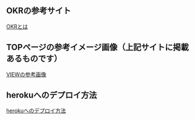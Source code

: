 ## OKRの参考サイト
[OKRとは](https://www.kaonavi.jp/dictionary/okr/)


## TOPページの参考イメージ画像（上記サイトに掲載あるものです）
[VIEWの参考画像](https://gyazo.com/cad00082fd8d7366d53fdf4cad41389c)

## herokuへのデプロイ方法
[herokuへのデプロイ方法](https://docs.google.com/document/d/1qJ_VOCOTJnjaIoZblAKYiwJN43LHd2qO_JCf-WKQqjY/edit?usp=sharing)

